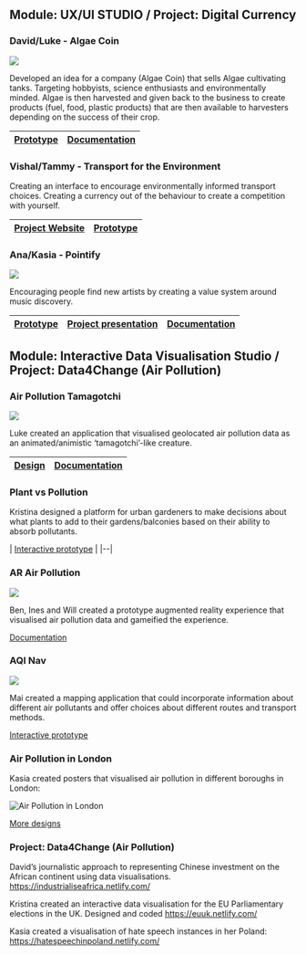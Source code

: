 ## Module: UX/UI STUDIO / Project: Digital Currency


### David/Luke - Algae Coin 

![](https://uploads-ssl.webflow.com/5b4cc508d95543c8be1d1104/5c43cdace006567946924b1c_s_70CBE87F0171D2AB086C061600147410A79F02B1F8F96DB7B5B01FD794023B88_1547649008323_Shop%2Balgae.jpeg)


Developed an idea for a company (Algae Coin) that sells Algae cultivating tanks. Targeting hobbyists, science enthusiasts and environmentally minded. Algae is then harvested and given back to the business to create products (fuel, food, plastic products) that are then available to harvesters depending on the success of their crop.   
	
| [Prototype](https://www.figma.com/proto/Cn6a2mfJk8jjjfH0Wkm79evM/algae?node-id=0%3A476&viewport=-730%2C-1149%2C0.147452&scaling=scale-down-width&redirected=1) | [Documentation](http://davidvalente.webflow.io/categories/digital-currency) |
|--|--|


### Vishal/Tammy - Transport for the Environment 

Creating an interface to encourage environmentally informed transport choices. Creating a currency out of the behaviour to create a competition with yourself.   

| [Project Website](https://yourtfe.webflow.io/) | [Prototype](https://projects.invisionapp.com/prototype/TFE-Interface-cjqu3e3ss002nke018payuipj/play/9e308733) |
|--|--|




### Ana/Kasia - Pointify 

![](https://mir-s3-cdn-cf.behance.net/project_modules/2800_opt_1/478d4075141451.5c44c53b56b3f.png)

Encouraging people find new artists by creating a value system around music discovery.

| [Prototype](https://xd.adobe.com/view/49392187-3fb1-43ce-5897-29931594b705-3f08/?fullscreen&hints=off) | [Project presentation](https://www.behance.net/gallery/75141451/pointi-fy-digital-music-platform) | [Documentation](https://www.dropbox.com/s/75a51ed6gbudy9c/DigitalCurrency03.pdf?dl=0)|
|--|--|--|


## Module: Interactive Data Visualisation Studio /  Project: Data4Change (Air Pollution)

### Air Pollution Tamagotchi

![](https://static.wixstatic.com/media/eef3be_654238ec6e174ff483a57baa629e2b8f~mv2_d_4232_3482_s_4_2.png/v1/fill/w_1599,h_1316,al_c,q_90,usm_0.66_1.00_0.01/iPhoneX%20-%20Minimal%20Freebie%20.webp)

Luke created an application that visualised geolocated air pollution data as an animated/animistic ‘tamagotchi’-like creature. 

| [Design](https://lukewhetton.wixsite.com/mysite/copy-of-page-template-2?lightbox=dataItem-jv6jknru) | [Documentation](https://lukewhetton.wixsite.com/mysite/copy-of-page-template-2?lightbox=dataItem-jv6jknru) |
|--|--|

### Plant vs Pollution

Kristina designed a platform for urban gardeners to make decisions about what plants to add to their gardens/balconies based on their ability to absorb pollutants.

| [Interactive prototype](
https://xd.adobe.com/view/733fe26a-6db0-4494-5072-a8293da96920-050e/screen/4878f661-7da3-45e5-9881-27d5c2ef3087/Home) |
|--|

### AR Air Pollution 

![](https://benleechstudiohome.files.wordpress.com/2019/06/iphone-back-mockupkkk.jpg)

Ben, Ines and Will created a prototype augmented reality experience that visualised air pollution data and gameified the experience. 

[Documentation](https://benleechstudio.home.blog/2019/06/11/interactive-data-visualisation-studio-data-for-change/)

### AQI Nav

![](https://workbymaielamin.000webhostapp.com/wp-content/uploads/2019/04/Screen-Shot-2019-04-28-at-00.51.04-1110x530.png)

Mai created a mapping application that could incorporate information about different air pollutants and offer choices about different routes and transport methods.

[Interactive prototype](https://xd.adobe.com/view/a89ce058-6fda-4c8a-5a73-c9f299fdbff8-dead/?fullscreen)

### Air Pollution in London

Kasia created posters that visualised air pollution in different boroughs in London:

![Air Pollution in London](https://mir-s3-cdn-cf.behance.net/project_modules/2800_opt_1/efad8879259045.5cbe100fc8164.jpg)

[More designs](https://www.behance.net/gallery/79259045/Data-for-change-posters-design)


### Project: Data4Change (Air Pollution)

David’s journalistic approach to representing Chinese investment on the African continent using data visualisations.
https://industrialiseafrica.netlify.com/ 

Kristina created an interactive data visualisation for the EU Parliamentary elections in the UK. Designed and coded
https://euuk.netlify.com/

Kasia created a visualisation of hate speech instances in her Poland:
https://hatespeechinpoland.netlify.com/
<!--stackedit_data:
eyJoaXN0b3J5IjpbMjAyMzY0NDE0OSwtNzE4NDMzODVdfQ==
-->